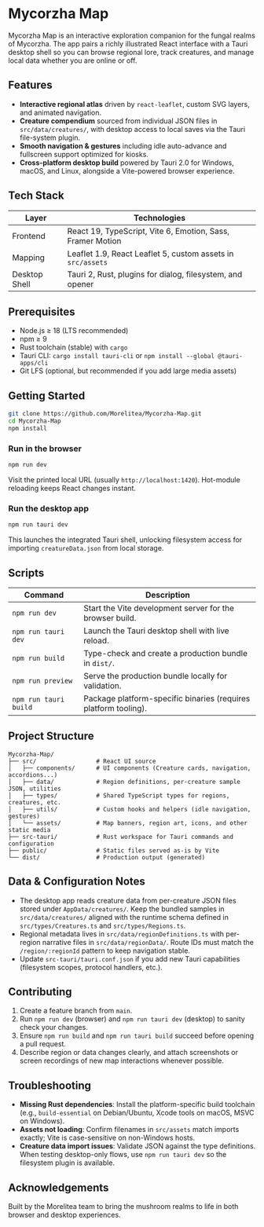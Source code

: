 # Mycorzha Map

Mycorzha Map is an interactive exploration companion for the fungal realms of Mycorzha. The app pairs a richly illustrated React interface with a Tauri desktop shell so you can browse regional lore, track creatures, and manage local data whether you are online or off.

## Features

- **Interactive regional atlas** driven by `react-leaflet`, custom SVG layers, and animated navigation.
- **Creature compendium** sourced from individual JSON files in `src/data/creatures/`, with desktop access to local saves via the Tauri file-system plugin.
- **Smooth navigation & gestures** including idle auto-advance and fullscreen support optimized for kiosks.
- **Cross-platform desktop build** powered by Tauri 2.0 for Windows, macOS, and Linux, alongside a Vite-powered browser experience.

## Tech Stack

| Layer         | Technologies                                                |
| ------------- | ----------------------------------------------------------- |
| Frontend      | React 19, TypeScript, Vite 6, Emotion, Sass, Framer Motion  |
| Mapping       | Leaflet 1.9, React Leaflet 5, custom assets in `src/assets` |
| Desktop Shell | Tauri 2, Rust, plugins for dialog, filesystem, and opener   |

## Prerequisites

- Node.js ≥ 18 (LTS recommended)
- npm ≥ 9
- Rust toolchain (stable) with `cargo`
- Tauri CLI: `cargo install tauri-cli` or `npm install --global @tauri-apps/cli`
- Git LFS (optional, but recommended if you add large media assets)

## Getting Started

```bash
git clone https://github.com/Morelitea/Mycorzha-Map.git
cd Mycorzha-Map
npm install
```

### Run in the browser

```bash
npm run dev
```

Visit the printed local URL (usually `http://localhost:1420`). Hot-module reloading keeps React changes instant.

### Run the desktop app

```bash
npm run tauri dev
```

This launches the integrated Tauri shell, unlocking filesystem access for importing `creatureData.json` from local storage.

## Scripts

| Command               | Description                                                     |
| --------------------- | --------------------------------------------------------------- |
| `npm run dev`         | Start the Vite development server for the browser build.        |
| `npm run tauri dev`   | Launch the Tauri desktop shell with live reload.                |
| `npm run build`       | Type-check and create a production bundle in `dist/`.           |
| `npm run preview`     | Serve the production bundle locally for validation.             |
| `npm run tauri build` | Package platform-specific binaries (requires platform tooling). |

## Project Structure

```
Mycorzha-Map/
├── src/                 # React UI source
│   ├── components/      # UI components (Creature cards, navigation, accordions...)
│   ├── data/            # Region definitions, per-creature sample JSON, utilities
│   ├── types/           # Shared TypeScript types for regions, creatures, etc.
│   ├── utils/           # Custom hooks and helpers (idle navigation, gestures)
│   └── assets/          # Map banners, region art, icons, and other static media
├── src-tauri/           # Rust workspace for Tauri commands and configuration
├── public/              # Static files served as-is by Vite
└── dist/                # Production output (generated)
```

## Data & Configuration Notes

- The desktop app reads creature data from per-creature JSON files stored under `AppData/creatures/`. Keep the bundled samples in `src/data/creatures/` aligned with the runtime schema defined in `src/types/Creatures.ts` and `src/types/Regions.ts`.
- Regional metadata lives in `src/data/regionDefinitions.ts` with per-region narrative files in `src/data/regionData/`. Route IDs must match the `/region/:regionId` pattern to keep navigation stable.
- Update `src-tauri/tauri.conf.json` if you add new Tauri capabilities (filesystem scopes, protocol handlers, etc.).

## Contributing

1. Create a feature branch from `main`.
2. Run `npm run dev` (browser) and `npm run tauri dev` (desktop) to sanity check your changes.
3. Ensure `npm run build` and `npm run tauri build` succeed before opening a pull request.
4. Describe region or data changes clearly, and attach screenshots or screen recordings of new map interactions whenever possible.

## Troubleshooting

- **Missing Rust dependencies**: Install the platform-specific build toolchain (e.g., `build-essential` on Debian/Ubuntu, Xcode tools on macOS, MSVC on Windows).
- **Assets not loading**: Confirm filenames in `src/assets` match imports exactly; Vite is case-sensitive on non-Windows hosts.
- **Creature data import issues**: Validate JSON against the type definitions. When testing desktop-only flows, use `npm run tauri dev` so the filesystem plugin is available.

## Acknowledgements

Built by the Morelitea team to bring the mushroom realms to life in both browser and desktop experiences.
